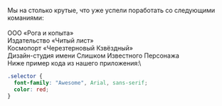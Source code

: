 Мы на столько крутые, что уже успели поработать со следующими команиями:\
\
ООО «Рога и копыта»\
Издательство «Читый лист»\
Космопорт «Черезтерновый Кзвёздный»\
Дизайн-студия имени Слишком Известного Персонажа\
Ниже пример кода из нашего приложения:\

```css
.selector {
  font-family: "Awesome", Arial, sans-serif;
  color: red;
}
```
